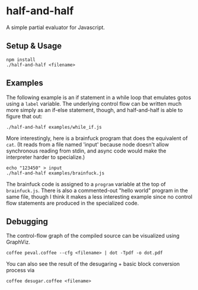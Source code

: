 half-and-half
=============

A simple partial evaluator for Javascript.

Setup & Usage
-------------

    npm install
    ./half-and-half <filename>

Examples
--------

The following example is an if statement in a while loop that emulates gotos
using a `label` variable. The underlying control flow can be written much more
simply as an if-else statement, though, and half-and-half is able to figure that
out:

    ./half-and-half examples/while_if.js

More interestingly, here is a brainfuck program that does the equivalent of
`cat`. (It reads from a file named 'input' because node doesn't allow
synchronous reading from stdin, and async code would make the interpreter harder
to specialize.)

    echo "123450" > input
    ./half-and-half examples/brainfuck.js

The brainfuck code is assigned to a `program` variable at the top of
`brainfuck.js`. There is also a commented-out "hello world" program in the same
file, though I think it makes a less interesting example since no control flow
statements are produced in the specialized code.

Debugging
---------

The control-flow graph of the compiled source can be visualized using GraphViz.

    coffee peval.coffee --cfg <filename> | dot -Tpdf -o dot.pdf

You can also see the result of the desugaring + basic block conversion process
via

    coffee desugar.coffee <filename>
